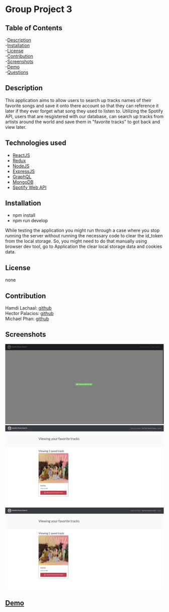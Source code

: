 <!-- # Group Project 3

## Table of Contents
-[Description](#description)<br/>
-[Installation](#installation)<br/>
-[License](#license)<br/>
-[Contribution](#contribution)<br/>
-[Screenshots](#screenshots)<br/>
-[Demo](#demo)<br/>
-[Questions](#questions)<br/>
    
## Description    

This application aims to allow users to search up tracks names of their favorite songs and save it onto there account so that they can reference it later if they ever forget what song they used to listen to. Utilizing the Spotify API, users that are resgistered with our database, can search up tracks from artists around the world and save them in "favorite tracks" to got back and view later. 

## Technologies used
- [ReactJS](https://reactjs.org/docs/getting-started.html)
- [Redux](https://redux.js.org/introduction/getting-started)
- [NodeJS](https://nodejs.org/en/docs/)
- [ExpressJS](https://expressjs.com/en/starter/basic-routing.html)
- [GraphQL](https://graphql.org/learn/schema/)
- [MongoDB](https://www.mongodb.com/)
- [Spotify Web API](https://developer.spotify.com/documentation/web-api/reference/)

## Installation
- npm install
- npm run develop

While testing the application you might run through a case where you stop running the server without running the necessary code to clear the id_token from the local storage. So, you might need to do that manually using browser dev tool, go to Application the clear local storage data and cookies data.

## License
none
    
## Contribution
Hamdi Lachaal: [github](https://github.com/hlachaal)<br/>
Hector Palacios: [github](https://github.com/Paquito81)<br/>
Michael Phan: [github](https://github.com/michaelphan35)<br/>

## Screenshots
![Login Prompt](./media/login_prompt.jpg?raw=true "Login prompt Screenshot")
![App on ttartup](./media/web_on_startup.jpg?raw=true "App on startup")
![Image of song being saved on favorites](./media/Capture1.JPG?raw=true "Song saved")

## [Demo](https://aqueous-bayou-14461.herokuapp.com/)-->

# Group Project 3

## Table of Contents
-[Description](#description)<br/>
-[Installation](#installation)<br/>
-[License](#license)<br/>
-[Contribution](#contribution)<br/>
-[Screenshots](#screenshots)<br/>
-[Demo](#demo)<br/>
-[Questions](#questions)<br/>
    
## Description    

This application aims to allow users to search up tracks names of their favorite songs and save it onto there account so that they can reference it later if they ever forget what song they used to listen to. Utilizing the Spotify API, users that are resgistered with our database, can search up tracks from artists around the world and save them in "favorite tracks" to got back and view later. 

## Technologies used
- [ReactJS](https://reactjs.org/docs/getting-started.html)
- [Redux](https://redux.js.org/introduction/getting-started)
- [NodeJS](https://nodejs.org/en/docs/)
- [ExpressJS](https://expressjs.com/en/starter/basic-routing.html)
- [GraphQL](https://graphql.org/learn/schema/)
- [MongoDB](https://www.mongodb.com/)
- [Spotify Web API](https://developer.spotify.com/documentation/web-api/reference/)

## Installation
- npm install
- npm run develop

While testing the application you might run through a case where you stop running the server without running the necessary code to clear the id_token from the local storage. So, you might need to do that manually using browser dev tool, go to Application the clear local storage data and cookies data.

## License
none
    
## Contribution
Hamdi Lachaal: [github](https://github.com/hlachaal)<br/>
Hector Palacios: [github](https://github.com/Paquito81)<br/>
Michael Phan: [github](https://github.com/michaelphan35)<br/>

## Screenshots
![Login Prompt](./media/spotify-authorization.jpg)
![App on ttartup](./media/saved-tracks.JPG)
![Image of song being saved on favorites](./media/saved-tracks.JPG)

## [Demo](https://aqueous-bayou-14461.herokuapp.com/)

